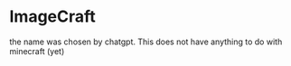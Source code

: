 # ImageCraft
the name was chosen by chatgpt. This does not have anything to do with minecraft (yet)
